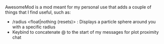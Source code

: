 AwesomeMod is a mod meant for my personal use that adds a couple of things that I find useful, such as:

- /radius <float|nothing (resets)> : Displays a particle sphere around you with a specific radius
- Keybind to concatenate @ to the start of my messages for plot proximity chat
